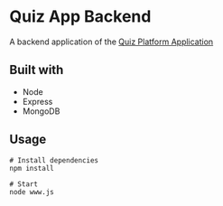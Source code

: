 # Quiz App Backend

A backend application of the [Quiz Platform Application]( https://github.com/tarunthota3/Quiz-App-Frontend )

## Built with
 - Node
 - Express
 - MongoDB

## Usage

```
# Install dependencies
npm install

# Start 
node www.js
```
